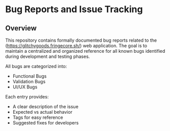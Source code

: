 

# Bug Reports and Issue Tracking

## Overview

This repository contains formally documented bug reports related to the (https://glitchygoods.fringecore.sh/) web application. The goal is to maintain a centralized and organized reference for all known bugs identified during development and testing phases.



All bugs are categorized into:
- Functional Bugs
- Validation Bugs
- UI/UX Bugs

Each entry provides:
- A clear description of the issue
- Expected vs actual behavior
- Tags for easy reference
- Suggested fixes for developers
